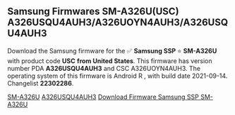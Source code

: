 <h2>Samsung Firmwares SM-A326U(USC) A326USQU4AUH3/A326UOYN4AUH3/A326USQU4AUH3</h2>
Download the Samsung firmware for the ✅ <strong>Samsung SSP </strong> ⭐ <strong>SM-A326U</strong> with product code <strong>USC</strong> <strong> from United States</strong>. This firmware has version number PDA <strong>A326USQU4AUH3</strong> and CSC A326UOYN4AUH3. The operating system of this firmware is Android R , with build date 2021-09-14. Changelist <strong>22302286</strong>.


[SM-A326U](https://samfirm.shop/samsung/model/SM-A326U)
[A326USQU4AUH3](https://samfirm.shop/samsung/pda/A326USQU4AUH3)
[Download Firmware Samsung SSP SM-A326U](https://samfirm.shop/samsung/firmware/456334)
